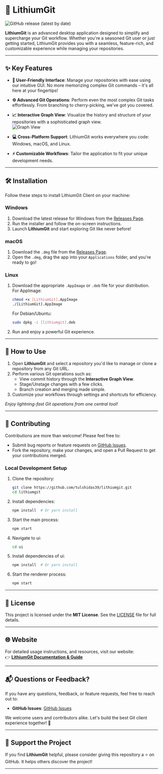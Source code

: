 # 🚀 LithiumGit

![GitHub release (latest by date)](https://img.shields.io/github/v/release/tulshidas39/lithiumgit)  


**LithiumGit** is an advanced desktop application designed to simplify and supercharge your Git workflow. Whether you're a seasoned Git user or just getting started, LithiumGit provides you with a seamless, feature-rich, and customizable experience while managing your repositories.

---

## ✨ Key Features

- **🌟 User-Friendly Interface**: Manage your repositories with ease using our intuitive GUI. No more memorizing complex Git commands – it's all here at your fingertips!
  
- **⚙️ Advanced Git Operations**: Perform even the most complex Git tasks effortlessly. From branching to cherry-picking, we've got you covered.

- **📈 Interactive Graph View**: Visualize the history and structure of your repositories with a sophisticated graph view.  
  ![Graph View](https://lithiumgit.com/_next/static/media/graph.e4449400.png)

- **💻 Cross-Platform Support**: LithiumGit works everywhere you code: Windows, macOS, and Linux.  

- **⚡ Customizable Workflows**: Tailor the application to fit your unique development needs.

---

## 🛠️ Installation

Follow these steps to install LithiumGit Client on your machine:

### Windows
1. Download the latest release for Windows from the [Releases Page](https://github.com/tulshidas39/lithiumgit/releases).
2. Run the installer and follow the on-screen instructions.
3. Launch **LithiumGit** and start exploring Git like never before!

### macOS
1. Download the `.dmg` file from the [Releases Page](https://github.com/tulshidas39/lithiumgit/releases).
2. Open the `.dmg`, drag the app into your `Applications` folder, and you're ready to go!

### Linux
1. Download the appropriate `.AppImage` or `.deb` file for your distribution.  
   For AppImage:
   ```bash
   chmod +x [LithiumGit].AppImage
   ./[LithiumGit].AppImage
   ```
   For Debian/Ubuntu:
   ```bash
   sudo dpkg -i [lithiumgit].deb
   ```
2. Run and enjoy a powerful Git experience.

---

## 🚦 How to Use

1. Open **LithiumGit** and select a repository you'd like to manage or clone a repository from any Git URL.
2. Perform various Git operations such as:
   - View commit history through the **Interactive Graph View**.
   - Stage/Unstage changes with a few clicks.
   - Branch creation and merging made simple.
3. Customize your workflows through settings and shortcuts for efficiency.
   
_Enjoy lightning-fast Git operations from one central tool!_

---


## 🤝 Contributing

Contributions are more than welcome! Please feel free to:

- Submit bug reports or feature requests on [GitHub Issues](https://github.com/tulshidas39/lithiumgit/issues).
- Fork the repository, make your changes, and open a Pull Request to get your contributions merged.

### Local Development Setup
1. Clone the repository:
   ```bash
   git clone https://github.com/tulshidas39/lithiumgit.git
   cd lithiumgit
   ```
2. Install dependencies:
   ```bash
   npm install  # Or yarn install
   ```
3. Start the main process:
   ```bash
   npm start
   ```
4. Navigate to ui:
   ```bash
   cd ui
   ```
5. Install dependencies of ui:
   ```bash
   npm install  # Or yarn install
   ```
6. Start the renderer process:
   ```bash
   npm start
   ```

---

## 📜 License

This project is licensed under the **MIT License**. See the [LICENSE](./LICENSE) file for full details.

---

## 🌐 Website

For detailed usage instructions, and resources, visit our  website:  
👉 **[LithiumGit Documentation & Guide](https://lithiumgit.com/)**  

---

## 📬 Questions or Feedback?

If you have any questions, feedback, or feature requests, feel free to reach out to:

- **GitHub Issues**: [GitHub Issues](https://github.com/tulshidas39/lithiumgit/issues)

We welcome users and contributors alike. Let's build the best Git client experience together! 🚀  

---

## 🌟 Support the Project

If you find **LithiumGit** helpful, please consider giving this repository a ⭐ on GitHub. It helps others discover the project!

---
